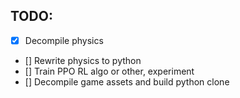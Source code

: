 ## TODO:

- [X] Decompile physics
- []  Rewrite physics to python
- []  Train PPO RL algo or other, experiment
- []  Decompile game assets and build python clone
